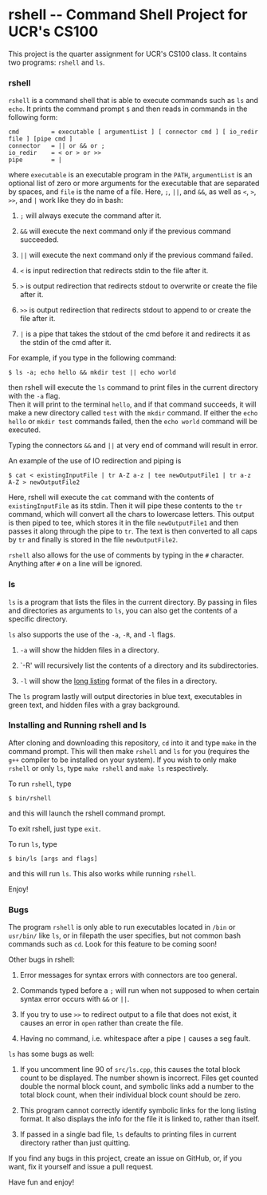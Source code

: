 # rshell -- Command Shell Project for UCR's CS100

This project is the quarter assignment for UCR's CS100 class.
It contains two programs: `rshell` and `ls`.

### rshell

`rshell` is a command shell that is able to execute commands such as `ls` and `echo`.  It prints the command prompt `$` and then reads in commands in the following form:
```
cmd         = executable [ argumentList ] [ connector cmd ] [ io_redir file ] [pipe cmd ]
connector   = || or && or ;
io_redir    = < or > or >>
pipe        = |
```
where `executable` is an executable program in the `PATH`, `argumentList` is an optional list of zero or more arguments for the executable that are separated by spaces, and `file` is the name of a file.
Here, `;`, `||`, and `&&`, as well as `<`, `>`, `>>`, and `|`  work like they do in bash:

1. `;` will always execute the command after it.

2. `&&` will execute the next command only if the previous command succeeded.

3. `||` will execute the next command only if the previous command failed.

4. `<` is input redirection that redirects stdin to the file after it.

5. `>` is output redirection that redirects stdout to overwrite or create the file after it.

6. `>>` is output redirection that redirects stdout to append to or create the file after it.

7. `|` is a pipe that takes the stdout of the cmd before it and redirects it as the stdin of the cmd after it.

For example, if you type in the following command:
```
$ ls -a; echo hello && mkdir test || echo world
```
then rshell will execute the `ls` command to print files in the current directory with the `-a` flag.  
Then it will print to the terminal `hello`, and if that command succeeds, it will make a new directory called `test` with the `mkdir` command.
If either the `echo hello` or `mkdir test` commands failed, then the `echo world` command will be executed.

Typing the connectors `&&` and `||` at very end of command will result in error.

An example of the use of IO redirection and piping is
```
$ cat < existingInputFile | tr A-Z a-z | tee newOutputFile1 | tr a-z A-Z > newOutputFile2
```
Here, rshell will execute the `cat` command with the contents of `existingInputFile` as its stdin.
Then it will pipe these contents to the `tr` command, which will convert all the chars to lowercase letters.
This output is then piped to tee, which stores it in the file `newOutputFile1` and then passes it along through the pipe to `tr`. The text is then converted to all caps by `tr` and finally is stored in the file `newOutputFile2`.

`rshell` also allows for the use of comments by typing in the `#` character.
Anything after `#` on a line will be ignored.

### ls

`ls` is a program that lists the files in the current directory.
By passing in files and directories as arguments to `ls`, you can also get the contents of a specific directory.

`ls` also supports the use of the `-a`, `-R`, and `-l` flags.

1. `-a` will show the hidden files in a directory.

2. `-R' will recursively list the contents of a directory and its subdirectories.

3. `-l` will show the [long listing](http://forum.linuxcareer.com/threads/1659-ls-command-with-a-long-listing-format-output) format of the files in a directory.

The `ls` program lastly will output directories in blue text, executables in green text, and hidden files with a gray background.

### Installing and Running rshell and ls

After cloning and downloading this repository, `cd` into it and type `make` in the command prompt. This will then make `rshell` and `ls`  for you (requires the `g++` compiler to be installed on your system).
If you wish to only make `rshell` or only `ls`, type `make rshell` and `make ls` respectively.

To run `rshell`, type
```
$ bin/rshell
```
and this will launch the rshell command prompt.

To exit rshell, just type `exit`.

To run `ls`, type
```
$ bin/ls [args and flags]
```
and this will run `ls`.
This also works while running `rshell`.

 Enjoy!

### Bugs

The program `rshell` is only able to run executables located in `/bin` or `usr/bin/` like `ls`, or in filepath the user specifies, but not common bash commands such as `cd`.
Look for this feature to be coming soon!

Other bugs in rshell:

1. Error messages for syntax errors with connectors are too general.

2. Commands typed before a `;` will run when not supposed to when certain syntax error occurs with `&&` or `||`.

3. If you try to use `>>` to redirect output to a file that does not exist, it causes an error in `open` rather than create the file.

4. Having no command, i.e. whitespace after a pipe `|` causes a seg fault.

`ls` has some bugs as well:

1. If you uncomment line 90 of `src/ls.cpp`, this causes the total block count to be displayed.
The number shown is incorrect. Files get counted double the normal block count, and symbolic links add a number to the total block count, when their individual block count should be zero.

2. This program cannot correctly identify symbolic links for the long listing format.
It also displays the info for the file it is linked to, rather than itself.

3. If passed in a single bad file, `ls` defaults to printing files in current directory rather than just quitting.

If you find any bugs in this project, create an issue on GitHub, or, if you want, fix it yourself and issue a pull request.

Have fun and enjoy!
